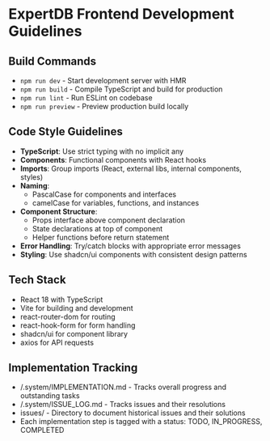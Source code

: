 # ExpertDB Frontend Development Guidelines

## Build Commands
- `npm run dev` - Start development server with HMR
- `npm run build` - Compile TypeScript and build for production
- `npm run lint` - Run ESLint on codebase
- `npm run preview` - Preview production build locally

## Code Style Guidelines
- **TypeScript**: Use strict typing with no implicit any
- **Components**: Functional components with React hooks
- **Imports**: Group imports (React, external libs, internal components, styles)
- **Naming**:
  - PascalCase for components and interfaces
  - camelCase for variables, functions, and instances
- **Component Structure**:
  - Props interface above component declaration
  - State declarations at top of component
  - Helper functions before return statement
- **Error Handling**: Try/catch blocks with appropriate error messages
- **Styling**: Use shadcn/ui components with consistent design patterns

## Tech Stack
- React 18 with TypeScript
- Vite for building and development
- react-router-dom for routing
- react-hook-form for form handling
- shadcn/ui for component library
- axios for API requests

## Implementation Tracking
- /.system/IMPLEMENTATION.md - Tracks overall progress and outstanding tasks
- /.system/ISSUE_LOG.md - Tracks issues and their resolutions
- issues/ - Directory to document historical issues and their solutions
- Each implementation step is tagged with a status: TODO, IN_PROGRESS, COMPLETED